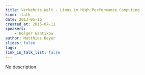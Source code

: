```yaml
---
title: Verkehrte Welt - Linux im High Performance Computing
kind: :talk
date: 2013-05-16
created_at: 2015-07-11
speakers:
    - Holger Gantikow
author: Matthias Beyer
slides: false
tags:
link_in_talk_list: false
---
```


No description.
